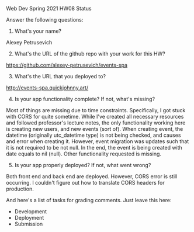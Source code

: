 
Web Dev Spring 2021 HW08 Status

Answer the following questions:


1. What's your name?

Alexey Petrusevich


2. What's the URL of the github repo with your work for this HW?

https://github.com/alexey-petrusevich/events-spa


3. What's the URL that you deployed to?

http://events-spa.quickjohnny.art/


4. Is your app functionality complete? If not, what's missing?

Most of things are missing due to time constraints. Specifically, I got stuck with CORS for quite sometime.
While I've created all necessary resources and followed professor's lecture notes,
the only functionality working here is creating new users, and new events (sort of).
When creating event, the datetime (originally utc_datetime type) is not being checked,
and causes and error when creating it. However, event migration was updates such that it is not required
to be not null. In the end, the event is being created with date equals to nil (null).
Other functionality requested is missing.



5. Is your app properly deployed? If not, what went wrong?

Both front end and back end are deployed. However, CORS error is still occurring.
I couldn't figure out how to translate CORS headers for production.



And here's a list of tasks for grading comments. Just leave this here:
 - Development
 - Deployment
 - Submission
